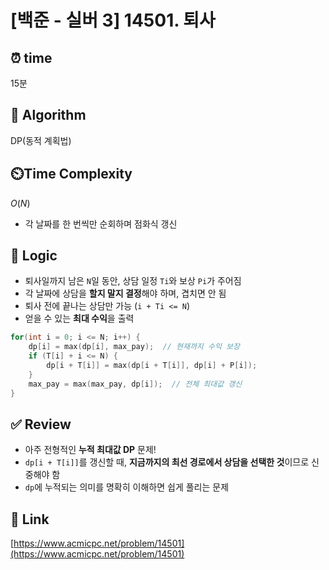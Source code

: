 # [백준 - 실버 3] 14501. 퇴사

## ⏰  **time**
15분

## :pushpin: **Algorithm**
DP(동적 계획법)

## ⏲️**Time Complexity**
$O(N)$

* 각 날짜를 한 번씩만 순회하며 점화식 갱신

## :round_pushpin: **Logic**
* 퇴사일까지 남은 `N`일 동안, 상담 일정 `Ti`와 보상 `Pi`가 주어짐
* 각 날짜에 상담을 **할지 말지 결정**해야 하며, 겹치면 안 됨
* 퇴사 전에 끝나는 상담만 가능 (`i + Ti <= N`)
* 얻을 수 있는 **최대 수익**을 출력
```cpp
for(int i = 0; i <= N; i++) {
    dp[i] = max(dp[i], max_pay);  // 현재까지 수익 보장
    if (T[i] + i <= N) {
        dp[i + T[i]] = max(dp[i + T[i]], dp[i] + P[i]);
    }
    max_pay = max(max_pay, dp[i]);  // 전체 최대값 갱신
}
```

## ✅ Review
* 아주 전형적인 **누적 최대값 DP** 문제!
* `dp[i + T[i]]`를 갱신할 때, **지금까지의 최선 경로에서 상담을 선택한 것**이므로 신중해야 함
* `dp`에 누적되는 의미를 명확히 이해하면 쉽게 풀리는 문제

## 📡 Link
[https://www.acmicpc.net/problem/14501](https://www.acmicpc.net/problem/14501)
